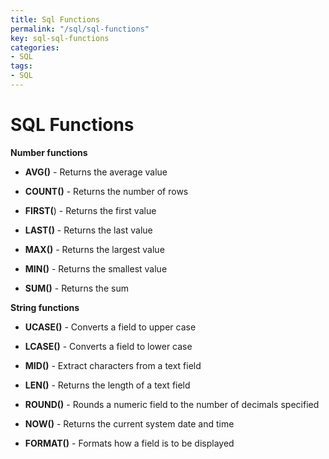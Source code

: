 ```yaml
---
title: Sql Functions
permalink: "/sql/sql-functions"
key: sql-sql-functions
categories:
- SQL
tags:
- SQL
---
```


SQL Functions
================

**Number functions**

-   **AVG()** - Returns the average value

-   **COUNT()** - Returns the number of rows

-   **FIRST(**) - Returns the first value

-   **LAST()** - Returns the last value

-   **MAX()** - Returns the largest value

-   **MIN()** - Returns the smallest value

-   **SUM()** - Returns the sum

**String functions**

-   **UCASE()** - Converts a field to upper case

-   **LCASE()** - Converts a field to lower case

-   **MID()** - Extract characters from a text field

-   **LEN()** - Returns the length of a text field

-   **ROUND()** - Rounds a numeric field to the number of decimals specified

-   **NOW()** - Returns the current system date and time

-   **FORMAT()** - Formats how a field is to be displayed
